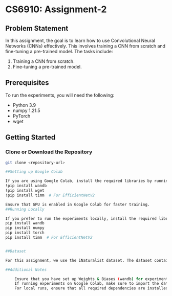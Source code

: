 # CS6910: Assignment-2

## Problem Statement

In this assignment, the goal is to learn how to use Convolutional Neural Networks (CNNs) effectively. This involves training a CNN from scratch and fine-tuning a pre-trained model. The tasks include:

1. Training a CNN from scratch.
2. Fine-tuning a pre-trained model.

## Prerequisites

To run the experiments, you will need the following:

- Python 3.9
- numpy 1.21.5
- PyTorch
- wget

## Getting Started

### Clone or Download the Repository

```bash
git clone <repository-url>

##Setting up Google Colab

If you are using Google Colab, install the required libraries by running the following commands:
!pip install wandb 
!pip install wget
!pip install timm  # For EfficientNetV2

Ensure that GPU is enabled in Google Colab for faster training.
##Running Locally

If you prefer to run the experiments locally, install the required libraries using the following commands:
pip install wandb
pip install numpy
pip install torch
pip install timm  # For EfficientNetV2


##Dataset

For this assignment, we use the iNaturalist dataset. The dataset contains a large collection of images across various categories, making it suitable for training and evaluating CNNs.

##Additional Notes

    Ensure that you have set up Weights & Biases (wandb) for experiment tracking.
    If running experiments on Google Colab, make sure to import the dataset using wget.
    For local runs, ensure that all required dependencies are installed properly.


